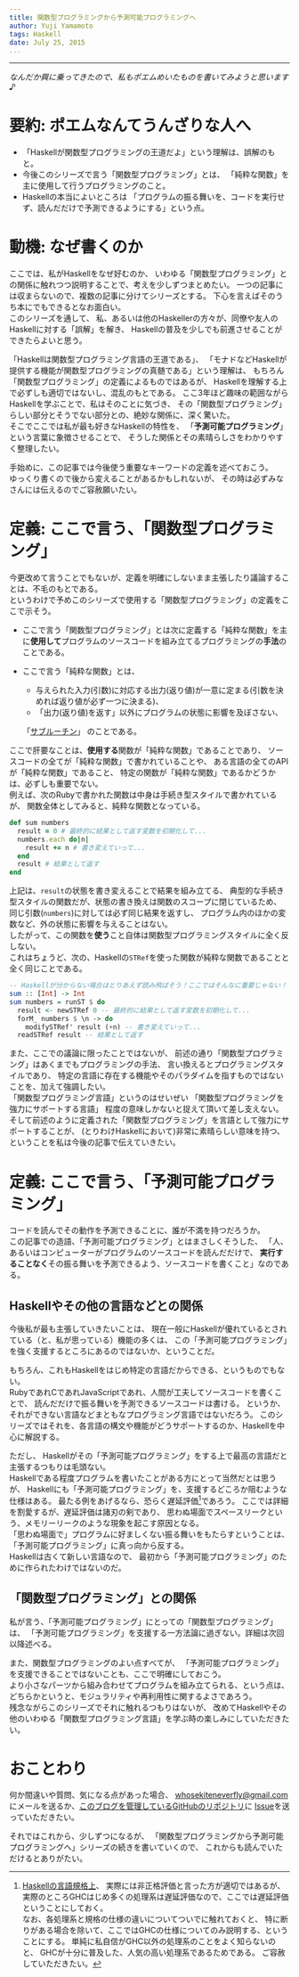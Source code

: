 ```yaml
---
title: 関数型プログラミングから予測可能プログラミングへ
author: Yuji Yamamoto
tags: Haskell
date: July 25, 2015
...
```

---

*なんだか興に乗ってきたので、私もポエムめいたものを書いてみようと思います♪*

# 要約: ポエムなんてうんざりな人へ

- 「Haskellが関数型プログラミングの王道だよ」という理解は、誤解のもと。
- 今後このシリーズで言う「関数型プログラミング」とは、
  「純粋な関数」を主に使用して行うプログラミングのこと。
- Haskellの本当によいところは
  「プログラムの振る舞いを、コードを実行せず、読んだだけで予測できるようにする」という点。

# 動機: なぜ書くのか

ここでは、私がHaskellをなぜ好むのか、
いわゆる「関数型プログラミング」との関係に触れつつ説明することで、考えを少しずつまとめたい。
一つの記事には収まらないので、複数の記事に分けてシリーズとする。
下心を言えばそのうち本にでもできるとなお面白い。  
このシリーズを通して、
私、あるいは他のHaskellerの方々が、同僚や友人のHaskellに対する「誤解」を解き、
Haskellの普及を少しでも前進させることができたらよいと思う。

「Haskellは関数型プログラミング言語の王道である」、
「モナドなどHaskellが提供する機能が関数型プログラミングの真髄である」という理解は、
もちろん「関数型プログラミング」の定義によるものではあるが、
Haskellを理解する上で必ずしも適切ではないし、混乱のもとである。
ここ3年ほど趣味の範囲ながらHaskellを学ぶことで、私はそのことに気づき、
その「関数型プログラミング」らしい部分とそうでない部分との、絶妙な関係に、深く驚いた。  
そこでここでは私が最も好きなHaskellの特性を、
「**予測可能プログラミング**」という言葉に象徴させることで、
そうした関係とその素晴らしさをわかりやすく整理したい。

手始めに、この記事では今後使う重要なキーワードの定義を述べておこう。  
ゆっくり書くので後から変えることがあるかもしれないが、
その時は必ずみなさんには伝えるのでご容赦願いたい。

# 定義: ここで言う、「関数型プログラミング」

今更改めて言うことでもないが、定義を明確にしないまま主張したり議論することは、不毛のもとである。  
というわけで予めこのシリーズで使用する「関数型プログラミング」の定義をここで示そう。

- ここで言う「関数型プログラミング」とは次に定義する「純粋な関数」を主に**使用して**プログラムのソースコードを組み立てるプログラミングの**手法**のことである。
- ここで言う「純粋な関数」とは、
    - 与えられた入力(引数)に対応する出力(返り値)が一意に定まる(引数を決めれば返り値が必ず一つに決まる)、
    - 「出力(返り値)を返す」以外にプログラムの状態に影響を及ぼさない、

    「[サブルーチン](https://ja.wikipedia.org/w/index.php?title=%E3%82%B5%E3%83%96%E3%83%AB%E3%83%BC%E3%83%81%E3%83%B3&oldid=46711124)」
    のことである。

ここで肝要なことは、**使用する**関数が「純粋な関数」であることであり、
ソースコードの全てが「純粋な関数」で書かれていることや、
ある言語の全てのAPIが「純粋な関数」であること、
特定の関数が「純粋な関数」であるかどうかは、必ずしも重要でない。  
例えば、次のRubyで書かれた関数は中身は手続き型スタイルで書かれているが、
関数全体としてみると、純粋な関数となっている。

```ruby
def sum numbers
  result = 0 # 最終的に結果として返す変数を初期化して...
  numbers.each do|n|
    result += n # 書き変えていって...
  end
  result # 結果として返す
end
```

上記は、`result`の状態を書き変えることで結果を組み立てる、
典型的な手続き型スタイルの関数だが、状態の書き換えは関数のスコープに閉じているため、
同じ引数(`numbers`)に対しては必ず同じ結果を返すし、
プログラム内のほかの変数など、外の状態に影響を与えることはない。  
したがって、この関数を**使う**こと自体は関数型プログラミングスタイルに全く反しない。  
これはちょうど、次の、Haskellの`STRef`を使った関数が純粋な関数であることと全く同じことである。

```haskell
-- Haskellが分からない場合はとりあえず読み飛ばそう！ここではそんなに重要じゃない！
sum :: [Int] -> Int
sum numbers = runST $ do
  result <- newSTRef 0 -- 最終的に結果として返す変数を初期化して...
  forM_ numbers $ \n -> do
    modifySTRef' result (+n) -- 書き変えていって...
  readSTRef result -- 結果として返す
```

また、ここでの議論に限ったことではないが、
前述の通り「関数型プログラミング」はあくまでもプログラミングの手法、
言い換えるとプログラミングスタイルであり、
特定の言語に存在する機能やそのパラダイムを指すものではないことを、加えて強調したい。  
「関数型プログラミング言語」というのはせいぜい
「関数型プログラミングを強力にサポートする言語」
程度の意味しかないと捉えて頂いて差し支えない。  
そして前述のように定義された「関数型プログラミング」を言語として強力にサポートすることが、
(とりわけHaskellにおいて)非常に素晴らしい意味を持つ、
ということを私は今後の記事で伝えていきたい。

# 定義: ここで言う、「予測可能プログラミング」

コードを読んでその動作を予測できることに、誰が不満を持つだろうか。  
この記事での造語、「予測可能プログラミング」とはまさしくそうした、
「人、あるいはコンピューターがプログラムのソースコードを読んだだけで、
**実行することなく**その振る舞いを予測できるよう、ソースコードを書くこと」なのである。  

## Haskellやその他の言語などとの関係

今後私が最も主張していきたいことは、
現在一般にHaskellが優れているとされている（と、私が思っている）機能の多くは、
この「予測可能プログラミング」を強く支援するところにあるのではないか、ということだ。

もちろん、これもHaskellをはじめ特定の言語だからできる、というものでもない。  
RubyであれCであれJavaScriptであれ、人間が工夫してソースコードを書くことで、
読んだだけで振る舞いを予測できるソースコードは書ける。
というか、それができない言語などまともなプログラミング言語ではないだろう。
このシリーズではそれを、各言語の構文や機能がどうサポートするのか、Haskellを中心に解説する。

ただし、
Haskellがその「予測可能プログラミング」をする上で最高の言語だと主張するつもりは毛頭ない。  
Haskellである程度プログラムを書いたことがある方にとって当然だとは思うが、
Haskellにも「予測可能プログラミング」を、支援するどころか阻むような仕様はある。
最たる例をあげるなら、恐らく遅延評価[^lazy]であろう。
ここでは詳細を割愛するが、遅延評価は諸刃の剣であり、
思わぬ場面でスペースリークという、メモリーリークのような現象を起こす原因となる。  
「思わぬ場面で」プログラムに好ましくない振る舞いをもたらすということは、
「予測可能プログラミング」に真っ向から反する。  
Haskellは古くて新しい言語なので、
最初から「予測可能プログラミング」のために作られたわけではないのだ。  

[^lazy]: [Haskellの言語規格上](https://www.haskell.org/onlinereport/haskell2010/haskellch6.html#x13-1260006.2)、
実際には非正格評価と言った方が適切ではあるが、
実際のところGHCはじめ多くの処理系は遅延評価なので、ここでは遅延評価ということにしておく。  
なお、各処理系と規格の仕様の違いについてついでに触れておくと、
特に断りがある場合を除いて、ここではGHCの仕様についてのみ説明する、ということにする。
単純に私自信がGHC以外の処理系のことをよく知らないのと、
GHCが十分に普及した、人気の高い処理系であるためである。
ご容赦していただきたい。

## 「関数型プログラミング」との関係

私が言う、「予測可能プログラミング」にとっての「関数型プログラミング」は、
「予測可能プログラミング」を支援する一方法論に過ぎない。詳細は次回以降述べる。

また、関数型プログラミングのよい点すべてが、
「予測可能プログラミング」を支援できることではないことも、ここで明確にしておこう。  
より小さなパーツから組み合わせてプログラムを組み立てられる、という点は、
どちらかというと、モジュラリティや再利用性に関するよさであろう。  
残念ながらこのシリーズでそれに触れるつもりはないが、
改めてHaskellやその他のいわゆる「関数型プログラミング言語」を学ぶ時の楽しみにしていただきたい。

# おことわり

何か間違いや質問、気になる点があった場合、
<a href="mailto:whosekiteneverfly@gmail.com">whosekiteneverfly@gmail.com</a>
にメールを送るか、[このブログを管理しているGitHubのリポジトリ](https://github.com/igrep/igreque.info)に
[Issue](https://github.com/igrep/igreque.info/issues/new)を送っていただきたい。

それではこれから、少しずつになるが、
「関数型プログラミングから予測可能プログラミングへ」シリーズの続きを書いていくので、
これからも読んでいただけるとありがたい。
